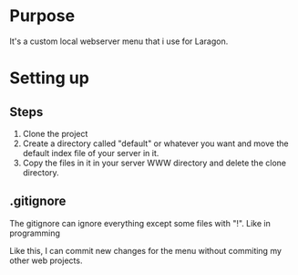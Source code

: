 # Purpose
It's a custom local webserver menu that i use for Laragon.

# Setting up
## Steps
1. Clone the project
2. Create a directory called "default" or whatever you want and move the default index file of your server in it.
3. Copy the files in it in your server WWW directory and delete the clone directory.

## .gitignore
The gitignore can ignore everything except some files with "!". Like in programming

Like this, I can commit new changes for the menu without commiting my other web projects.